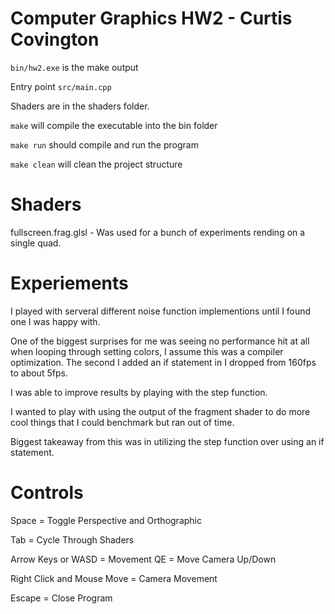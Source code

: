 # Computer Graphics HW2 - Curtis Covington

`bin/hw2.exe` is the make output

Entry point `src/main.cpp`

Shaders are in the shaders folder.

`make` will compile the executable into the bin folder

`make run` should compile and run the program

`make clean` will clean the project structure

# Shaders

fullscreen.frag.glsl - Was used for a bunch of experiments rending on a single quad.

# Experiements

I played with serveral different noise function implementions until I found one I was happy with.

One of the biggest surprises for me was seeing no performance hit at all when looping through setting colors, I assume this was a compiler optimization. The second I added an if statement in I dropped from 160fps to about 5fps.

I was able to improve results by playing with the step function. 

I wanted to play with using the output of the fragment shader to do more cool things that I could benchmark but ran out of time.

Biggest takeaway from this was in utilizing the step function over using an if statement.


# Controls

Space = Toggle Perspective and Orthographic

Tab = Cycle Through Shaders

Arrow Keys or WASD = Movement
QE                 = Move Camera Up/Down

Right Click and Mouse Move = Camera Movement

Escape             = Close Program
